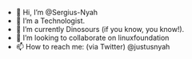 - 👋 Hi, I’m @Sergius-Nyah
- 👀 I’m a Technologist. 
- 🌱 I’m currently Dinosours (if you know, you know!). 
- 💞️ I’m looking to collaborate on linuxfoundation
- 📫 How to reach me: (via Twitter) @justusnyah

<!---
Sergius-Nyah/Sergius-Nyah is a ✨ special ✨ repository because its `README.md` (this file) appears on your GitHub profile.
You can click the Preview link to take a look at your changes.
--->
